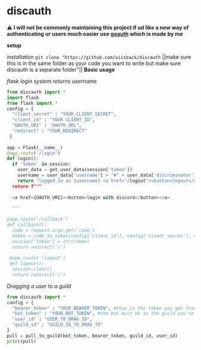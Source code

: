 # discauth
⚠️ **I will not be commonly maintaining this project if ud like a new way of authenticating ur users much easier use [goauth](https://github.com/uiisback/goauth) which is made by me**

**setup**

*installation*
`git clone "https://github.com/uiisback/discauth`
||make sure this is in the same folder as your code you want to write but make
sure discauth is a separate folder"||
**Basic usage**

*flask login system returns username*

```py
from discauth import *
import flask
from flask import *
config = {
  "client_secret" : "YOUR_CLIENT_SECRET",
  "client_id" : "YOUR CLIENT_ID",
  "OAUTH_URI" : "OAUTH_URL",
  "redirect" : "YOUR_REDIRECT"
 }
  
app = Flask(__name__)
@app.route('/login')
def login():
  if 'token' in session:
    user_data = get_user_data(session['token'])
    username = user_data['username'] + "#" + user_data['discriminator']
    return "logged in as {username} <a href="/logout"><button>logout</a></button>
  return f"""
  
  <a href={OAUTH_URI}><button>login with discord</button></a>
  
  """

@app.route('/callback')
def callback():
  code = request.args.get('code')
  token = code_to_token(config['client_id'], config['client_secret'], config['redirect'], config['code'])
  session['token'] = str(token)
  return redirect('/')
 
 @app.route('/logout')
 def logout():
  session.clear()
  return redirect('/')
  ```
  
*Dragging a user to a guild*
```py
from discauth import *
config = {
  "bearer_token" : "YOUR_BEARER_TOKEN", #this is the token you get from the code_to_token function
  "bot_token" : "YOUR_BOT_TOKEN", #the bot must be in the guild you're dragging to
  "user_id" : "USER_TO_DRAG_ID",
  "guild_id" : "GUILD_ID_TO_DRAG_TO"
} 
pull = pull_to_guild(bot_token, bearer_token, guild_id, user_id)
print(pull)
```





  
